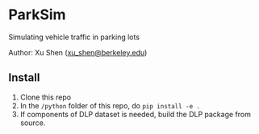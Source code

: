 # ParkSim
Simulating vehicle traffic in parking lots

Author: Xu Shen (xu_shen@berkeley.edu)

## Install
1. Clone this repo
2. In the `/python` folder of this repo, do `pip install -e .`
3. If components of DLP dataset is needed, build the DLP package from source.